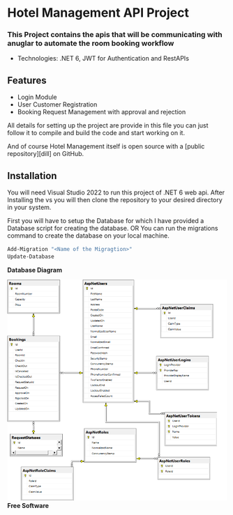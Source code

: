 # Hotel Management API Project
### This Project contains the apis that will be communicating with anuglar to automate the room booking workflow

- Technologies: .NET 6, JWT for Authentication and RestAPIs

## Features

- Login Module
- User Customer Registration
- Booking Request Management with approval and rejection

All details for setting up the project are provide in this file you can just follow it to compile and build the code and start working on it.

And of course Hotel Management itself is open source with a [public repository][dill] on GitHub.

## Installation

You will need Visual Studio 2022 to run this project of .NET 6 web api. After Installing the vs you will then clone the repository to your desired directory in your system.

First you will have to setup the Database for which I have provided a Database script for creating the database.
OR 
You can run the migrations command to create the database on your local machine.

```sh
Add-Migration "<Name of the Migragtion>"
Update-Database
```

**Database Diagram**

![alt text](https://github.com/Hassan-Leo/HotelManagementAPI/blob/main/ReadMe%20Images/Hotel%20Management%20Database%20Diagram.png?raw=true)
**Free Software**
